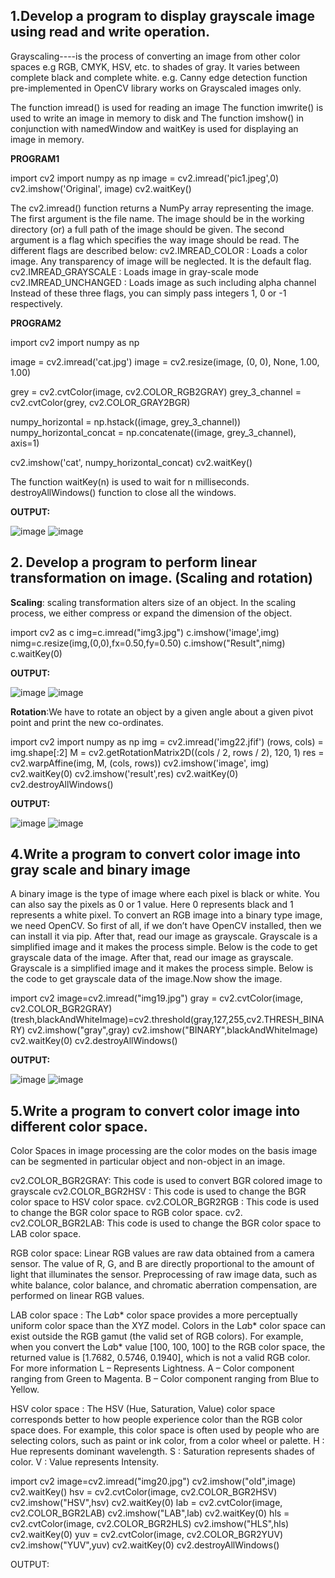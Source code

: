 ## 1.Develop a program to display grayscale image using read and write operation.

Grayscaling----is the process of converting an image from other color spaces e.g RGB, CMYK, HSV, etc. to shades of gray. It varies between complete black and complete white.
e.g. Canny edge detection function pre-implemented in OpenCV library works on Grayscaled images only.

The function imread() is used for reading an image
The function imwrite() is used to write an image in memory to disk and
The function imshow() in conjunction with namedWindow and waitKey is used for displaying an image in memory.

**PROGRAM1**

import cv2
import numpy as np
image = cv2.imread('pic1.jpeg',0) 
cv2.imshow('Original', image) 
cv2.waitKey() 

The cv2.imread() function returns a NumPy array representing the image.
The first argument is the file name. The image should be in the working directory (or) a full path of the image should be given.
The second argument is a flag which specifies the way image should be read. The different flags are described below:
cv2.IMREAD_COLOR : Loads a color image. Any transparency of image will be neglected. It is the default flag.
cv2.IMREAD_GRAYSCALE : Loads image in gray-scale mode
cv2.IMREAD_UNCHANGED : Loads image as such including alpha channel
Instead of these three flags, you can simply pass integers 1, 0 or -1 respectively.

**PROGRAM2**

import cv2
import numpy as np

image = cv2.imread('cat.jpg')
image = cv2.resize(image, (0, 0), None, 1.00, 1.00)

grey = cv2.cvtColor(image, cv2.COLOR_RGB2GRAY)
grey_3_channel = cv2.cvtColor(grey, cv2.COLOR_GRAY2BGR)

numpy_horizontal = np.hstack((image, grey_3_channel))
numpy_horizontal_concat = np.concatenate((image, grey_3_channel), axis=1)

cv2.imshow('cat', numpy_horizontal_concat)
cv2.waitKey()

The function waitKey(n) is used to wait for n milliseconds.
destroyAllWindows() function to close all the windows.

**OUTPUT:**

![image](https://user-images.githubusercontent.com/72543662/104284597-21c73480-5467-11eb-94b0-f86054acd60f.png)
![image](https://user-images.githubusercontent.com/72543662/104284772-6ce14780-5467-11eb-9e95-4ba7a5105a16.png)

## 2. Develop a program to perform linear transformation on image. (Scaling and rotation) 

**Scaling**: scaling transformation alters size of an object. In the scaling process, we either compress or expand the dimension of the object.

import cv2 as c
img=c.imread("img3.jpg")
c.imshow('image',img)
nimg=c.resize(img,(0,0),fx=0.50,fy=0.50)
c.imshow("Result",nimg)
c.waitKey(0)

**OUTPUT:**

![image](https://user-images.githubusercontent.com/72543662/104287045-c008c980-546a-11eb-9aa5-b0de048a3caa.png)
![image](https://user-images.githubusercontent.com/72543662/104287191-f2b2c200-546a-11eb-923b-951a18f3ca6d.png)

**Rotation**:We have to rotate an object by a given angle about a given pivot point and print the new co-ordinates.

import cv2 
import numpy as np 
img = cv2.imread('img22.jfif') 
(rows, cols) = img.shape[:2] 
M = cv2.getRotationMatrix2D((cols / 2, rows / 2), 120, 1) 
res = cv2.warpAffine(img, M, (cols, rows)) 
cv2.imshow('image', img)
cv2.waitKey(0) 
cv2.imshow('result',res) 
cv2.waitKey(0) 
cv2.destroyAllWindows()

**OUTPUT:**

![image](https://user-images.githubusercontent.com/72543662/104289132-9b622100-546d-11eb-8c09-1b7b01ff842e.png)
![image](https://user-images.githubusercontent.com/72543662/104289254-c51b4800-546d-11eb-93c2-e465c9418f9d.png)

## 4.Write a program to convert color image into gray scale and binary image

A binary image is the type of image where each pixel is black or white. You can also say the pixels as 0 or 1 value. Here 0 represents black and 1 represents a white pixel.
To convert an RGB image into a binary type image, we need OpenCV. So first of all, if we don’t have OpenCV installed, then we can install it via pip.
After that, read our image as grayscale. Grayscale is a simplified image and it makes the process simple. Below is the code to get grayscale data of the image.
After that, read our image as grayscale. Grayscale is a simplified image and it makes the process simple. Below is the code to get grayscale data of the image.Now show the image.

import cv2
image=cv2.imread("img19.jpg")
gray = cv2.cvtColor(image, cv2.COLOR_BGR2GRAY)
(tresh,blackAndWhiteImage)=cv2.threshold(gray,127,255,cv2.THRESH_BINARY)
cv2.imshow("gray",gray)
cv2.imshow("BINARY",blackAndWhiteImage)
cv2.waitKey(0)
cv2.destroyAllWindows()

**OUTPUT:**

![image](https://user-images.githubusercontent.com/72543662/104290229-f6e0de80-546e-11eb-9b3e-28e51f98d0bd.png)
![image](https://user-images.githubusercontent.com/72543662/104290360-1bd55180-546f-11eb-80d3-c4a6a31607c1.png)

## 5.Write a program to convert color image into different color space.
Color Spaces in image processing are the color modes on the basis image can be segmented in particular object and non-object in an image.

cv2.COLOR_BGR2GRAY: This code is used to convert BGR colored image to grayscale
cv2.COLOR_BGR2HSV : This code is used to change the BGR color space to HSV color space.
cv2.COLOR_BGR2RGB : This code is used to change the BGR color space to RGB color space.
cv2. cv2.COLOR_BGR2LAB: This code is used to change the BGR color space to LAB color space.

RGB color space:
Linear RGB values are raw data obtained from a camera sensor. The value of R, G, and B are directly proportional to the amount of light that illuminates the sensor. Preprocessing of raw image data, such as white balance, color balance, and chromatic aberration compensation, are performed on linear RGB values.

LAB color space :
The L*a*b* color space provides a more perceptually uniform color space than the XYZ model. Colors in the L*a*b* color space can exist outside the RGB gamut (the valid set of RGB colors). For example, when you convert the L*a*b* value [100, 100, 100] to the RGB color space, the returned value is [1.7682, 0.5746, 0.1940], which is not a valid RGB color. For more information
L – Represents Lightness.
A – Color component ranging from Green to Magenta.
B – Color component ranging from Blue to Yellow.

HSV color space :
The HSV (Hue, Saturation, Value) color space corresponds better to how people experience color than the RGB color space does. For example, this color space is often used by people who are selecting colors, such as paint or ink color, from a color wheel or palette.
H : Hue represents dominant wavelength.
S : Saturation represents shades of color.
V : Value represents Intensity.

import cv2
image=cv2.imread("img20.jpg")
cv2.imshow("old",image)
cv2.waitKey()
hsv = cv2.cvtColor(image, cv2.COLOR_BGR2HSV)
cv2.imshow("HSV",hsv)
cv2.waitKey(0)
lab = cv2.cvtColor(image, cv2.COLOR_BGR2LAB)
cv2.imshow("LAB",lab)
cv2.waitKey(0)
hls = cv2.cvtColor(image, cv2.COLOR_BGR2HLS)
cv2.imshow("HLS",hls)
cv2.waitKey(0)
yuv = cv2.cvtColor(image, cv2.COLOR_BGR2YUV)
cv2.imshow("YUV",yuv)
cv2.waitKey(0)
cv2.destroyAllWindows()

OUTPUT:


